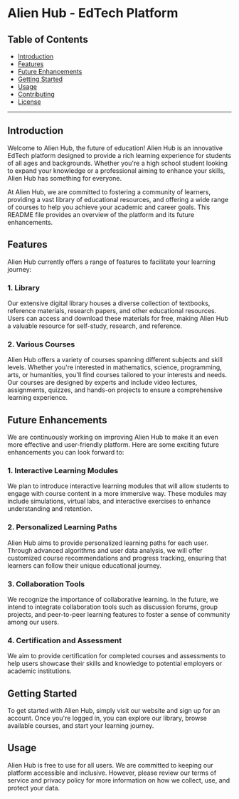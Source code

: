 # Alien Hub - EdTech Platform

## Table of Contents

- [Introduction](#introduction)
- [Features](#features)
- [Future Enhancements](#future-enhancements)
- [Getting Started](#getting-started)
- [Usage](#usage)
- [Contributing](#contributing)
- [License](#license)

---

## Introduction

Welcome to Alien Hub, the future of education! Alien Hub is an innovative EdTech platform designed to provide a rich learning experience for students of all ages and backgrounds. Whether you're a high school student looking to expand your knowledge or a professional aiming to enhance your skills, Alien Hub has something for everyone.

At Alien Hub, we are committed to fostering a community of learners, providing a vast library of educational resources, and offering a wide range of courses to help you achieve your academic and career goals. This README file provides an overview of the platform and its future enhancements.

## Features

Alien Hub currently offers a range of features to facilitate your learning journey:

### 1. Library

Our extensive digital library houses a diverse collection of textbooks, reference materials, research papers, and other educational resources. Users can access and download these materials for free, making Alien Hub a valuable resource for self-study, research, and reference.

### 2. Various Courses

Alien Hub offers a variety of courses spanning different subjects and skill levels. Whether you're interested in mathematics, science, programming, arts, or humanities, you'll find courses tailored to your interests and needs. Our courses are designed by experts and include video lectures, assignments, quizzes, and hands-on projects to ensure a comprehensive learning experience.

## Future Enhancements

We are continuously working on improving Alien Hub to make it an even more effective and user-friendly platform. Here are some exciting future enhancements you can look forward to:

### 1. Interactive Learning Modules

We plan to introduce interactive learning modules that will allow students to engage with course content in a more immersive way. These modules may include simulations, virtual labs, and interactive exercises to enhance understanding and retention.

### 2. Personalized Learning Paths

Alien Hub aims to provide personalized learning paths for each user. Through advanced algorithms and user data analysis, we will offer customized course recommendations and progress tracking, ensuring that learners can follow their unique educational journey.

### 3. Collaboration Tools

We recognize the importance of collaborative learning. In the future, we intend to integrate collaboration tools such as discussion forums, group projects, and peer-to-peer learning features to foster a sense of community among our users.

### 4. Certification and Assessment

We aim to provide certification for completed courses and assessments to help users showcase their skills and knowledge to potential employers or academic institutions.

## Getting Started

To get started with Alien Hub, simply visit our website and sign up for an account. Once you're logged in, you can explore our library, browse available courses, and start your learning journey.

## Usage

Alien Hub is free to use for all users. We are committed to keeping our platform accessible and inclusive. However, please review our terms of service and privacy policy for more information on how we collect, use, and protect your data.

